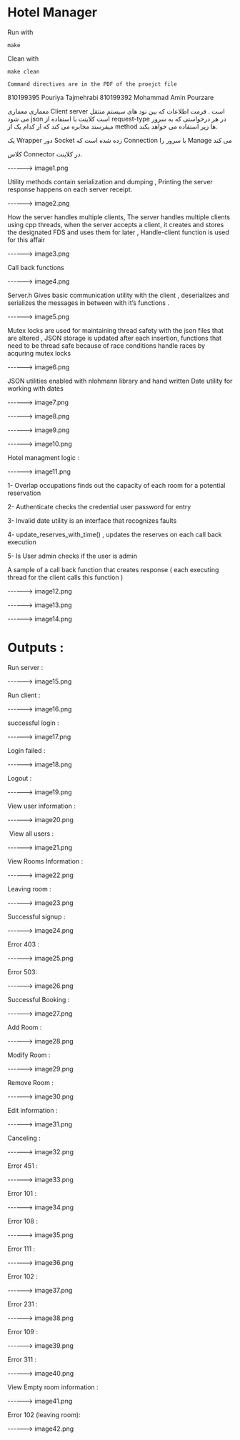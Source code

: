 Hotel Manager
===========================
Run with 
```
make
```

Clean with 
```
make clean
```

```
Command directives are in the PDF of the proejct file 

```
810199395 Pouriya Tajmehrabi
810199392 Mohammad Amin Pourzare


معماری معماری Client server است .
فرمت اطلاعات که بین نود های سیستم منتقل می شود json است
کلاینت با استفاده از request-type در هر درخواستی که به سرور میفرستد مخابره می کند که از کدام یک از method ها زیر استفاده می خواهد بکند.


یک Wrapper دور Socket زده شده است که Connection با سرور را Manage می کند

کلاس Connector  در کلاینت.

------>  image1.png


Utility methods contain serialization and dumping ,
Printing the server response happens on each server receipt.


------>  image2.png




How the server handles multiple clients,
The server handles multiple clients using cpp threads, when the server accepts a client, it creates and stores the designated FDS and uses them for later , 
Handle-client function is used for this affair


------>  image3.png

Call back functions 



------>  image4.png


Server.h 
Gives basic communication utility with the client , deserializes and serializes the messages in between with it’s functions .



------>  image5.png




Mutex locks are used for maintaining thread safety with the json files that are altered 
,
JSON storage is updated after each insertion, functions that need to be thread safe because of race conditions handle races by acquring mutex locks 


------>  image6.png




JSON utilities enabled with nlohmann library and  hand written Date utility for working with dates


------>  image7.png

------>  image8.png

------>  image9.png

------>  image10.png



Hotel managment logic :


------>  image11.png


1- Overlap occupations finds out the capacity of each room for a potential reservation

2- Authenticate checks the credential user password for entry 

3- Invalid date utility is an interface  that recognizes faults 

4- update_reserves_with_time() , updates the reserves on each call back execution

5- Is User admin checks if the user is admin 




A sample of a call back function that creates response ( each executing thread for the client calls this function )


------>  image12.png

------>  image13.png

------>  image14.png



Outputs :
=======================================

Run server :

------>  image15.png



Run client : 

------>  image16.png



successful login :

------>  image17.png




Login failed :

------>  image18.png




Logout : 

------>  image19.png




View‬‬ ‫‪user‬‬ ‫‪information :

------>  image20.png



‫‪‬‬ 
View‬‬ ‫‪all‬‬ ‫‪users :

------>  image21.png




View‬‬ ‫‪Rooms‬‬ ‫‪Information :

------>  image22.png




Leaving‬‬ ‫‪room :

------>  image23.png




Successful signup : 

------>  image24.png




Error 403 : 

------>  image25.png




Error 503: 

------>  image26.png




Successful ‫‪Booking‬‬ :

------>  image27.png




Add Room : 

------>  image28.png




Modify Room : 

------>  image29.png




Remove Room : 

------>  image30.png




Edit‬‬ ‫‪information :

------>  image31.png




Canceling :

------>  image32.png




Error 451 : 

------>  image33.png




Error 101 : 

------>  image34.png




Error 108 : 

------>  image35.png




Error 111 : 

------>  image36.png




Error 102 : 

------>  image37.png




Error 231 : 

------>  image38.png




Error 109 : 

------>  image39.png




Error 311 : 

------>  image40.png




View Empty room information : 

------>  image41.png


Error 102 (leaving room): 

------>  image42.png
























